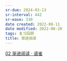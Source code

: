 ```yaml
---
sr-due: 2024-03-13
sr-interval: 442
sr-ease: 330
date created: 2022-08-11
date modified: 2022-08-20
tags: 复习回顾
title: 渐进阅读
---
```


[02 渐进阅读 · 语雀](https://www.yuque.com/supermemo/wiki/incremental_reading)
